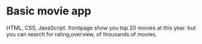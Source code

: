 # Basic movie app
HTML, CSS, JavaScript. frontpage show you top 20 movies at this year.
but you can search for rating,overview, of thousands of movies. 
